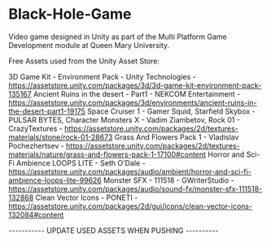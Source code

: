# Black-Hole-Game
Video game designed in Unity as part of the Multi Platform Game Development module at Queen Mary University.

Free Assets used from the Unity Asset Store:

3D Game Kit - Environment Pack - Unity Technologies - https://assetstore.unity.com/packages/3d/3d-game-kit-environment-pack-135167
Ancient Ruins in the desert - Part1 - NEKCOM Entertainment - https://assetstore.unity.com/packages/3d/environments/ancient-ruins-in-the-desert-part1-19175
Space Cruiser 1 - Gamer Squid,
Starfield Skybox - PULSAR BYTES,
Character Monsters X - Vadim Ziambetov,
Rock 01 - CrazyTextures - https://assetstore.unity.com/packages/2d/textures-materials/stone/rock-01-28673
Grass And Flowers Pack 1 - Vladislav Pochezhertsev - https://assetstore.unity.com/packages/2d/textures-materials/nature/grass-and-flowers-pack-1-17100#content
Horror and Sci-Fi Ambience LOOPS LITE - Seth O'Dale - https://assetstore.unity.com/packages/audio/ambient/horror-and-sci-fi-ambience-loops-lite-99626
Monster SFX - 111518 - GWriterStudio - https://assetstore.unity.com/packages/audio/sound-fx/monster-sfx-111518-132868
Clean Vector Icons - PONETI - https://assetstore.unity.com/packages/2d/gui/icons/clean-vector-icons-132084#content

----------- UPDATE USED ASSETS WHEN PUSHING ----------
